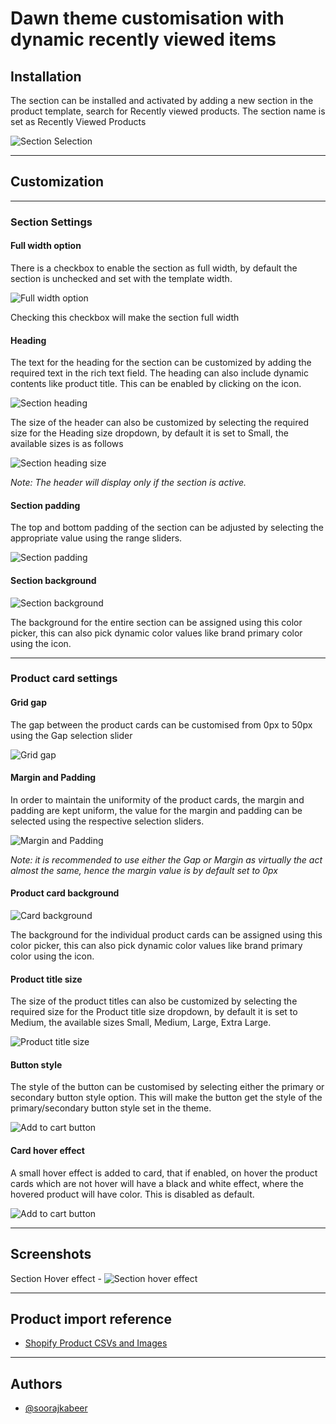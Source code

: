 # Dawn theme customisation with dynamic recently viewed items

## Installation

The section can be installed and activated by adding a new section in the product template, search for Recently viewed products.
The section name is set as Recently Viewed Products

![Section Selection](assets/readme/installation.jpg)

---

## Customization

---

### Section Settings

#### Full width option

There is a checkbox to enable the section as full width, by default the section is unchecked and set with the template width.

![Full width option](assets/readme/section-fullwidth.jpg)

Checking this checkbox will make the section full width

#### Heading

The text for the heading for the section can be customized by adding the required text in the rich text field. The heading can also include dynamic contents like product title. This can be enabled by clicking on the icon.

![Section heading](assets/readme/section-heading.jpg)

The size of the header can also be customized by selecting the required size for the Heading size dropdown, by default it is set to Small, the available sizes is as follows

![Section heading size](assets/readme/section-heading-size.jpg)

_Note: The header will display only if the section is active._

#### Section padding

The top and bottom padding of the section can be adjusted by selecting the appropriate value using the range sliders.

![Section padding](assets/readme/section-padding.jpg)

#### Section background

![Section background](assets/readme/section-background.jpg)

The background for the entire section can be assigned using this color picker, this can also pick dynamic color values like brand primary color using the icon.

---

### Product card settings

#### Grid gap

The gap between the product cards can be customised from 0px to 50px using the Gap selection slider

![Grid gap](assets/readme/card-grid-gap.jpg)

#### Margin and Padding

In order to maintain the uniformity of the product cards, the margin and padding are kept uniform, the value for the margin and padding can be selected using the respective selection sliders.

![Margin and Padding](assets/readme/card-margin-padding.jpg)

_Note: it is recommended to use either the Gap or Margin as virtually the act almost the same, hence the margin value is by default set to 0px_

#### Product card background

![Card background](assets/readme/card-background.jpg)

The background for the individual product cards can be assigned using this color picker, this can also pick dynamic color values like brand primary color using the icon.

#### Product title size

The size of the product titles can also be customized by selecting the required size for the Product title size dropdown, by default it is set to Medium, the available sizes Small, Medium, Large, Extra Large.

![Product title size](assets/readme/product-title-size.jpg)

#### Button style

The style of the button can be customised by selecting either the primary or secondary button style option. This will make the button get the style of the primary/secondary button style set in the theme.

![Add to cart button](assets/readme/card-button-style.jpg)

#### Card hover effect

A small hover effect is added to card, that if enabled, on hover the product cards which are not hover will have a black and white effect, where the hovered product will have color. This is disabled as default.

![Add to cart button](assets/readme/enable-hover-effect.jpg)

---

## Screenshots

Section Hover effect -
![Section hover effect](assets/screenshots/screenshot-4.gif)

---

## Product import reference

- [Shopify Product CSVs and Images](https://github.com/shopifypartners/product-csvs)

---

## Authors

- [@soorajkabeer](https://github.com/soorajkabeer)
